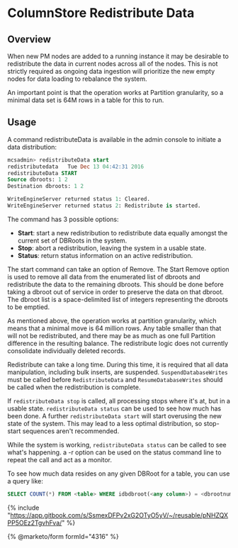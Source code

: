 # ColumnStore Redistribute Data

## Overview

When new PM nodes are added to a running instance it may be desirable to redistribute the data in current nodes across all of the nodes. This is not strictly required as ongoing data ingestion will prioritize the new empty nodes for data loading to rebalance the system.

An important point is that the operation works at Partition granularity, so a minimal data set is 64M rows in a table for this to run.

## Usage

A command redistributeData is available in the admin console to initiate a data distribution:

```sql
mcsadmin> redistributeData start
redistributedata   Tue Dec 13 04:42:31 2016
redistributeData START
Source dbroots: 1 2
Destination dbroots: 1 2

WriteEngineServer returned status 1: Cleared.
WriteEngineServer returned status 2: Redistribute is started.
```

The command has 3 possible options:

* **Start**: start a new redistribution to redistribute data equally amongst the current set of DBRoots in the system.
* **Stop**: abort a redistribution, leaving the system in a usable state.
* **Status**: return status information on an active redistribution.

The start command can take an option of Remove. The Start Remove option is used to remove all data from the enumerated list of dbroots and redistribute the data to the remaining dbroots. This should be done before taking a dbroot out of service in order to preserve the data on that dbroot. The dbroot list is a space-delimited list of integers representing the dbroots to be emptied.

As mentioned above, the operation works at partition granularity, which means that a minimal move is 64 million rows. Any table smaller than that will not be redistributed, and there may be as much as one full Partition difference in the resulting balance. The redistribute logic does not currently consolidate individually deleted records.

Redistribute can take a long time. During this time, it is required that all data manipulation, including bulk inserts, are suspended. `SuspendDatabaseWrites` must be called before `RedistributeData` and `ResumeDatabaseWrites` should be called when the redistribution is complete.

If `redistributeData stop` is called, all processing stops where it's at, but in a usable state. `redistributeData status` can be used to see how much has been done. A further `redistributeData start` will start overusing the new state of the system. This may lead to a less optimal distribution, so stop-start sequences aren't recommended.

While the system is working, `redistributeData status` can be called to see what's happening. a -r option can be used on the status command line to repeat the call and act as a monitor.

To see how much data resides on any given DBRoot for a table, you can use a query like:

```sql
SELECT COUNT(*) FROM <table> WHERE idbdbroot(<any column>) = <dbrootnum>;
```

{% include "https://app.gitbook.com/s/SsmexDFPv2xG2OTyO5yV/~/reusable/pNHZQXPP5OEz2TgvhFva/" %}

{% @marketo/form formId="4316" %}

